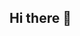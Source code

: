 ## Hi there 👋

<!--
**RivalAchmad/RivalAchmad** is a ✨ _special_ ✨ repository because its `README.md` (this file) appears on your GitHub profile.

Here are some ideas to get you started:

- 🔭 I’m currently working on desktop application
- 🌱 I’m currently learning penetration testing
- 👯 I’m looking to collaborate on life
- 🤔 I’m looking for help with woman
- 💬 Ask me about ...
- 📫 How to reach me: ...
- 😄 Pronouns: ...
- ⚡ Fun fact: ...
-->
